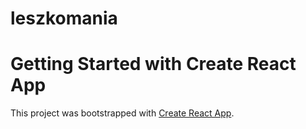 
# leszkomania

# Getting Started with Create React App

This project was bootstrapped with [Create React App](https://github.com/facebook/create-react-app).